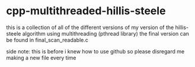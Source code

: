 # cpp-multithreaded-hillis-steele

this is a collection of all of the different versions of my version of the hillis-steele algorithm using multithreading (pthread library)
the final version can be found in final_scan_readable.c

side note: this is before i knew how to use github so please disregard me making a new file every time
